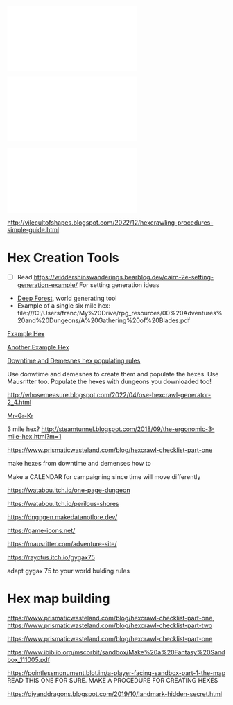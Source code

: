 ![Hexcrawls](20230120.md#Hexcrawls)

![Variations in hexmaps](20230120.md#Variations%20in%20hexmaps)


![The inside of a hex](20230120.md#The%20inside%20of%20a%20hex)

http://vilecultofshapes.blogspot.com/2022/12/hexcrawling-procedures-simple-guide.html

# Hex Creation Tools
- [ ] Read https://widdershinswanderings.bearblog.dev/cairn-2e-setting-generation-example/ For setting generation ideas


- [Deep Forest](file:///C:/Users/franc/compy_2019_08_03_12-2-22-25-25/APPLE%20SSD%20AP0256M%20Media/Users/franco/My%20Drive/rpg_resources/00%20Worldbuilding%20Supplements/Deep%20Forest/the-deep-forest.pdf), world generating tool
- Example of a single six mile hex: file:///C:/Users/franc/My%20Drive/rpg_resources/00%20Adventures%20and%20Dungeons/A%20Gathering%20of%20Blades.pdf


[Example Hex](Summers_End.jpg)

[Another Example Hex](The_Wizards_of_Sparrowkeep.png)

[Downtime and Demesnes hex populating rules](file:///C:/Users/franc/My%20Drive/rpg_resources/00%20Rule%20Supplements/Downtime_Basic_PDF.pdf)

Use donwtime and demesnes to create them and populate the hexes. Use Mausritter too. Populate the hexes with dungeons you downloaded too!

http://whosemeasure.blogspot.com/2022/04/ose-hexcrawl-generator-2_4.html

[Mr-Gr-Kr](file:///C:/Users/franc/My%20Drive/rpg_resources/00%20Settings/Mr-Kr-Gr_bookmarked_v2.pdf)


3 mile hex? http://steamtunnel.blogspot.com/2018/09/the-ergonomic-3-mile-hex.html?m=1

https://www.prismaticwasteland.com/blog/hexcrawl-checklist-part-one

make hexes from downtime and demenses how to 

Make a CALENDAR for campaigning since time will move differently

https://watabou.itch.io/one-page-dungeon

https://watabou.itch.io/perilous-shores


https://dngngen.makedatanotlore.dev/


https://game-icons.net/

https://mausritter.com/adventure-site/




https://rayotus.itch.io/gygax75

adapt gygax 75 to your world bulding rules 


# Hex map building 
https://www.prismaticwasteland.com/blog/hexcrawl-checklist-part-one, https://www.prismaticwasteland.com/blog/hexcrawl-checklist-part-two


https://www.prismaticwasteland.com/blog/hexcrawl-checklist-part-one

https://www.ibiblio.org/mscorbit/sandbox/Make%20a%20Fantasy%20Sandbox_111005.pdf

https://pointlessmonument.blot.im/a-player-facing-sandbox-part-1-the-map READ THIS ONE FOR SURE. MAKE A PROCEDURE FOR CREATING HEXES

https://diyanddragons.blogspot.com/2019/10/landmark-hidden-secret.html
